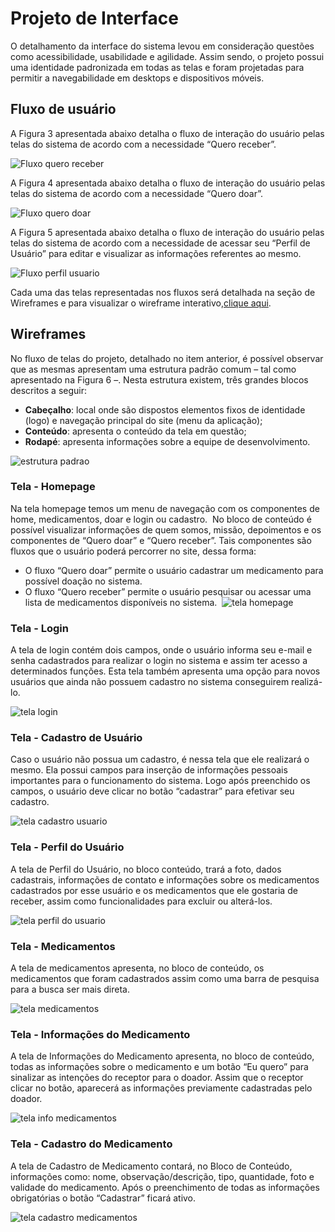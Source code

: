 # Projeto de Interface

O detalhamento da interface do sistema levou em consideração questões como acessibilidade, usabilidade e agilidade. Assim sendo, o projeto possui uma identidade padronizada em todas as telas e foram projetadas para permitir a navegabilidade em desktops e dispositivos móveis.

## Fluxo de usuário

A Figura 3 apresentada abaixo detalha o fluxo de interação do usuário pelas telas do sistema de acordo com a necessidade “Quero receber”.

![Fluxo quero receber](img/fluxo_quero_receber.png)

A Figura 4 apresentada abaixo detalha o fluxo de interação do usuário pelas telas do sistema de acordo com a necessidade “Quero doar”.

![Fluxo quero doar](img/fluxo_quero_doar.png)

A Figura 5 apresentada abaixo detalha o fluxo de interação do usuário pelas telas do sistema de acordo com a necessidade de acessar seu “Perfil de Usuário” para editar e visualizar as informações referentes ao mesmo.

![Fluxo perfil usuario](img/fluxo_perfil_usuario.png)

Cada uma das telas representadas nos fluxos será detalhada na seção de Wireframes e para visualizar o wireframe interativo,[clique aqui](<https://www.figma.com/file/Y7PikQcB8ZZHwyp0ttTr0X/Projeto---REDOM-PET-(Rede-de-Doa%C3%A7%C3%A3o-de-Medicamentos-para-Pet)?node-id=0%3A1>).

## Wireframes

No fluxo de telas do projeto, detalhado no item anterior, é possível observar que as mesmas apresentam uma estrutura padrão comum – tal como apresentado na Figura 6 –. Nesta estrutura existem, três grandes blocos descritos a seguir:

- **Cabeçalho**: local onde são dispostos elementos fixos de identidade (logo) e navegação principal do site (menu da aplicação);
- **Conteúdo**: apresenta o conteúdo da tela em questão;
- **Rodapé**: apresenta informações sobre a equipe de desenvolvimento.

![estrutura padrao](img/estrutura_padrao.png)

### Tela - Homepage

Na tela homepage temos um menu de navegação com os componentes de home, medicamentos, doar e login ou cadastro. 
No bloco de conteúdo é possível visualizar informações de quem somos, missão, depoimentos e os componentes de “Quero doar” e “Quero receber”. Tais componentes são fluxos que o usuário poderá percorrer no site, dessa forma:

- O fluxo “Quero doar” permite o usuário cadastrar um medicamento para possível doação no sistema.
- O fluxo “Quero receber” permite o usuário pesquisar ou acessar uma lista de medicamentos disponíveis no sistema. 
  ![tela homepage](img/home_page.png)

### Tela - Login

A tela de login contém dois campos, onde o usuário informa seu e-mail e senha cadastrados para realizar o login no sistema e assim ter acesso a determinados funções. Esta tela também apresenta uma opção para novos usuários que ainda não possuem cadastro no sistema conseguirem realizá-lo.

![tela login](img/login.png)

### Tela - Cadastro de Usuário

Caso o usuário não possua um cadastro, é nessa tela que ele realizará o mesmo. Ela possui campos para inserção de informações pessoais importantes para o funcionamento do sistema. Logo após preenchido os campos, o usuário deve clicar no botão “cadastrar” para efetivar seu cadastro.

![tela cadastro usuario](img/cadastro_usuario.png)

### Tela - Perfil do Usuário

A tela de Perfil do Usuário, no bloco conteúdo, trará a foto, dados cadastrais, informações de contato e informações sobre os medicamentos cadastrados por esse usuário e os medicamentos que ele gostaria de receber, assim como funcionalidades para excluir ou alterá-los.

![tela perfil do usuario](img/perfil_usuario.png)

### Tela - Medicamentos

A tela de medicamentos apresenta, no bloco de conteúdo, os medicamentos que foram cadastrados assim como uma barra de pesquisa para a busca ser mais direta.

![tela medicamentos](img/medicamentos.png)

### Tela - Informações do Medicamento

A tela de Informações do Medicamento apresenta, no bloco de conteúdo, todas as informações sobre o medicamento e um botão “Eu quero” para sinalizar as intenções do receptor para o doador. Assim que o receptor clicar no botão, aparecerá as informações previamente cadastradas pelo doador.

![tela info medicamentos](img/info_medicamentos.png)

### Tela - Cadastro do Medicamento

A tela de Cadastro de Medicamento contará, no Bloco de Conteúdo, informações como: nome, observação/descrição, tipo, quantidade, foto e validade do medicamento. Após o preenchimento de todas as informações obrigatórias o botão “Cadastrar” ficará ativo.

![tela cadastro medicamentos](img/cadastro_medicamentos.png)
